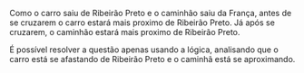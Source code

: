 Como o carro saiu de Ribeirão Preto e o caminhão saiu da França, antes de se cruzarem o carro estará mais proximo de Ribeirão Preto. Já após se cruzarem, o caminhão estará mais proximo de Ribeirão Preto.

É possível resolver a questão apenas usando a lógica, analisando que o carro está se afastando de Ribeirão Preto e o caminhã está se aproximando.